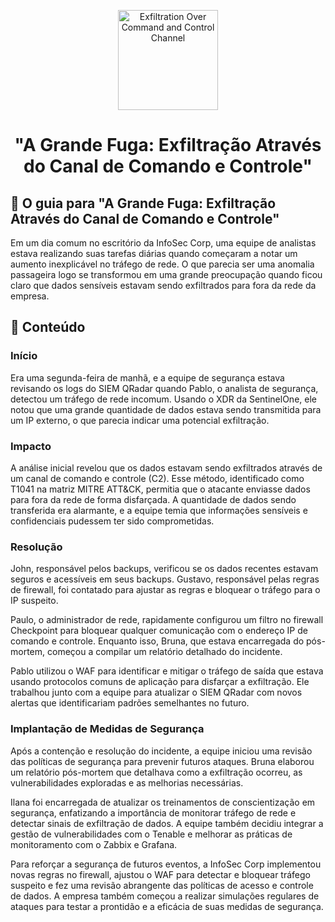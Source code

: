 <p align="center">
  <a href="SUA_URL_DE_IMAGEM">
    <img src="./images/guia.png" alt="Exfiltration Over Command and Control Channel" width="160" height="160">
  </a>
  <h1 align="center">"A Grande Fuga: Exfiltração Através do Canal de Comando e Controle"</h1>
</p>

## :dart: O guia para "A Grande Fuga: Exfiltração Através do Canal de Comando e Controle"

Em um dia comum no escritório da InfoSec Corp, uma equipe de analistas estava realizando suas tarefas diárias quando começaram a notar um aumento inexplicável no tráfego de rede. O que parecia ser uma anomalia passageira logo se transformou em uma grande preocupação quando ficou claro que dados sensíveis estavam sendo exfiltrados para fora da rede da empresa.

## :dart: Conteúdo

### Início

Era uma segunda-feira de manhã, e a equipe de segurança estava revisando os logs do SIEM QRadar quando Pablo, o analista de segurança, detectou um tráfego de rede incomum. Usando o XDR da SentinelOne, ele notou que uma grande quantidade de dados estava sendo transmitida para um IP externo, o que parecia indicar uma potencial exfiltração.

### Impacto

A análise inicial revelou que os dados estavam sendo exfiltrados através de um canal de comando e controle (C2). Esse método, identificado como T1041 na matriz MITRE ATT&CK, permitia que o atacante enviasse dados para fora da rede de forma disfarçada. A quantidade de dados sendo transferida era alarmante, e a equipe temia que informações sensíveis e confidenciais pudessem ter sido comprometidas.

### Resolução

John, responsável pelos backups, verificou se os dados recentes estavam seguros e acessíveis em seus backups. Gustavo, responsável pelas regras de firewall, foi contatado para ajustar as regras e bloquear o tráfego para o IP suspeito.

Paulo, o administrador de rede, rapidamente configurou um filtro no firewall Checkpoint para bloquear qualquer comunicação com o endereço IP de comando e controle. Enquanto isso, Bruna, que estava encarregada do pós-mortem, começou a compilar um relatório detalhado do incidente.

Pablo utilizou o WAF para identificar e mitigar o tráfego de saída que estava usando protocolos comuns de aplicação para disfarçar a exfiltração. Ele trabalhou junto com a equipe para atualizar o SIEM QRadar com novos alertas que identificariam padrões semelhantes no futuro.

### Implantação de Medidas de Segurança

Após a contenção e resolução do incidente, a equipe iniciou uma revisão das políticas de segurança para prevenir futuros ataques. Bruna elaborou um relatório pós-mortem que detalhava como a exfiltração ocorreu, as vulnerabilidades exploradas e as melhorias necessárias.

Ilana foi encarregada de atualizar os treinamentos de conscientização em segurança, enfatizando a importância de monitorar tráfego de rede e detectar sinais de exfiltração de dados. A equipe também decidiu integrar a gestão de vulnerabilidades com o Tenable e melhorar as práticas de monitoramento com o Zabbix e Grafana.

Para reforçar a segurança de futuros eventos, a InfoSec Corp implementou novas regras no firewall, ajustou o WAF para detectar e bloquear tráfego suspeito e fez uma revisão abrangente das políticas de acesso e controle de dados. A empresa também começou a realizar simulações regulares de ataques para testar a prontidão e a eficácia de suas medidas de segurança.

